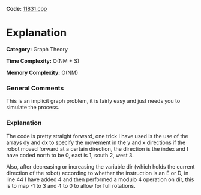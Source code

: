 **Code:** [11831.cpp](https://github.com/elgamalsalman/CPSolutions/blob/main/UVa/UVa_Solutions/11831_Sticker_Collector_Robot/11831.cpp)

# Explanation

**Category:** Graph Theory

**Time Complexity:** O(NM + S)

**Memory Complexity:** O(NM)

### General Comments

This is an implicit graph problem, it is fairly easy and just needs you to simulate the process.

### Explanation

The code is pretty straight forward, one trick I have used is the use of the arrays dy and dx to specify the movement in the y and x directions if the robot moved forward at a certain direction, the direction is the index and I have coded north to be 0, east is 1, south 2, west 3.

Also, after decreasing or increasing the variable dir (which holds the current direction of the robot) according to whether the instruction is an E or D, in line 44 I have added 4 and then performed a modulo 4 operation on dir, this is to map -1 to 3 and 4 to 0 to allow for full rotations.
